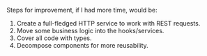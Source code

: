 Steps for improvement, if I had more time, would be:
1. Create a full-fledged HTTP service to work with REST requests.
2. Move some business logic into the hooks/services.
3. Cover all code with types.
4. Decompose components for more reusability.
